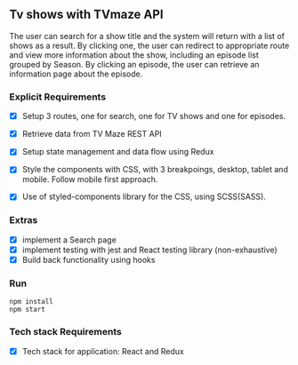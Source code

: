 ## Tv shows with TVmaze API

The user can search for a show title and the system will return with a list of shows as a result. By clicking one, the user can redirect to appropriate route and view more information about the show, including an episode list grouped by Season. By clicking an episode, the user can retrieve an information page about the episode.

### Explicit Requirements

- [x] Setup 3 routes, one for search, one for TV shows and one for episodes.
- [x] Retrieve data from TV Maze REST API
- [x] Setup state management and data flow using Redux
- [x] Style the components with CSS, with 3 breakpoings, desktop, tablet and mobile. Follow mobile first approach.
- [x] Use of styled-components library for the CSS, using SCSS(SASS).


### Extras
- [x] implement a Search page 
- [x] implement testing with jest and React testing library (non-exhaustive) 
- [x] Build back functionality using hooks

### Run 

```
npm install
npm start
```

### Tech stack Requirements

- [x] Tech stack for application: React and Redux 
